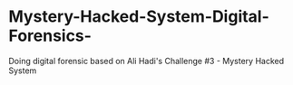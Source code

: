 # Mystery-Hacked-System-Digital-Forensics-
Doing digital forensic based on Ali Hadi's Challenge #3 - Mystery Hacked System
